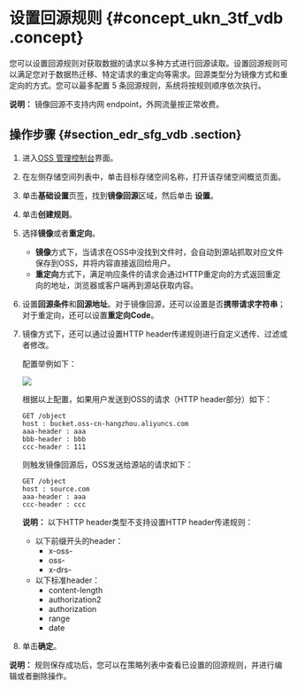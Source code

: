# 设置回源规则 {#concept_ukn_3tf_vdb .concept}

您可以设置回源规则对获取数据的请求以多种方式进行回源读取。设置回源规则可以满足您对于数据热迁移、特定请求的重定向等需求。回源类型分为镜像方式和重定向的方式。您可以最多配置 5 条回源规则，系统将按规则顺序依次执行。

 

**说明：** 镜像回源不支持内网 endpoint，外网流量按正常收费。

## 操作步骤 {#section_edr_sfg_vdb .section}

1.  进入[OSS 管理控制台](https://oss.console.aliyun.com/)界面。
2.  在左侧存储空间列表中，单击目标存储空间名称，打开该存储空间概览页面。
3.  单击**基础设置**页签，找到**镜像回源**区域，然后单击 **设置**。
4.  单击**创建规则**。
5.  选择**镜像**或者**重定向**。
    -   **镜像**方式下，当请求在OSS中没找到文件时，会自动到源站抓取对应文件保存到OSS，并将内容直接返回给用户。
    -   **重定向**方式下，满足响应条件的请求会通过HTTP重定向的方式返回重定向的地址，浏览器或客户端再到源站获取内容。
6.  设置**回源条件**和**回源地址**。对于镜像回源，还可以设置是否**携带请求字符串**；对于重定向，还可以设置**重定向Code**。
7.  镜像方式下，还可以通过设置HTTP header传递规则进行自定义透传、过滤或者修改。

    配置举例如下：

    ![](http://static-aliyun-doc.oss-cn-hangzhou.aliyuncs.com/assets/img/4750/15350917199983_zh-CN.png)

    根据以上配置，如果用户发送到OSS的请求（HTTP header部分）如下：

    ```
    GET /object
    host : bucket.oss-cn-hangzhou.aliyuncs.com
    aaa-header : aaa
    bbb-header : bbb
    ccc-header : 111
    ```

    则触发镜像回源后，OSS发送给源站的请求如下：

    ```
    GET /object
    host : source.com
    aaa-header : aaa
    ccc-header : ccc
    
    ```

    **说明：** 以下HTTP header类型不支持设置HTTP header传递规则：

    -   以下前缀开头的header：
        -   x-oss-
        -   oss-
        -   x-drs-
    -   以下标准header：
        -   content-length
        -   authorization2
        -   authorization
        -   range
        -   date
8.  单击**确定**。

**说明：** 规则保存成功后，您可以在策略列表中查看已设置的回源规则，并进行编辑或者删除操作。

